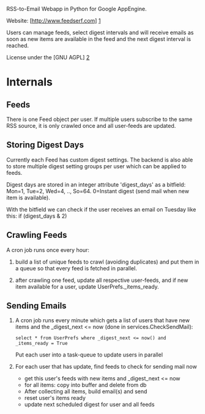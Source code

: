 RSS-to-Email Webapp in Python for Google AppEngine.

Website: [http://www.feedserf.com] [1]

Users can manage feeds, select digest intervals and will receive emails
as soon as new items are available in the feed and the next digest interval
is reached.

License under the [GNU AGPL] [2]

  [1]: http://www.feedserf.com
  [2]: http://www.gnu.org/licenses/agpl.html 

Internals
=========

Feeds
-----
There is one Feed object per user. If multiple users subscribe to the same
RSS source, it is only crawled once and all user-feeds are updated.

Storing Digest Days
-------------------
Currently each Feed has custom digest settings. The backend is also able to
store multiple digest setting groups per user which can be applied to feeds.  

Digest days are stored in an integer attribute 'digest_days' as a bitfield:  
Mon=1, Tue=2, Wed=4, .., So=64. 0=Instant digest (send mail when new item is 
available).

With the bitfield we can check if the user receives an email on Tuesday like
this: if (digest_days & 2) 

Crawling Feeds
--------------
A cron job runs once every hour:

1. build a list of unique feeds to crawl (avoiding duplicates) and put them in 
   a queue so that every feed is fetched in parallel.
   
2. after crawling one feed, update all respective user-feeds, and if new item
   available for a user, update UserPrefs._items_ready.

Sending Emails
--------------
1.  A cron job runs every minute which gets a list of users that have new items
    and the _digest_next <= now (done in services.CheckSendMail):

    ``select * from UserPrefs where _digest_next <= now() and _items_ready = True``

    Put each user into a task-queue to update users in parallel
    
2.  For each user that has update, find feeds to check for sending mail now
    * get this user's feeds with new items and _digest_next <= now
    * for all items: copy into buffer and delete from db
    * After collecting all items, build email(s) and send
    * reset user's items ready
    * update next scheduled digest for user and all feeds

        